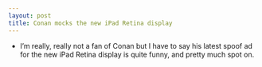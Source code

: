 ```yaml
---
layout: post
title: Conan mocks the new iPad Retina display
---
```

* I’m really, really not a fan of Conan but I have to say his latest spoof ad for the new iPad Retina display is quite funny, and pretty much spot on.

